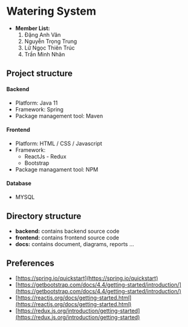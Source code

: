 # Watering System

* **Member List:**
	1. Đặng Anh Văn
	2. Nguyễn Trọng Trung
	3. Lữ Ngọc Thiên Trúc
	4. Trần Minh Nhân

## Project structure

#### Backend
* Platform: Java 11
* Framework: Spring
* Package management tool: Maven

#### Frontend
* Platform: HTML / CSS / Javascript
* Framework: 
	* ReactJs - Redux
	* Bootstrap
* Package managament tool: NPM

#### Database
* MYSQL

## Directory structure
* **backend:** contains backend source code
* **frontend:** contains frontend source code
* **docs:** contains document, diagrams, reports ...

## Preferences
* [https://spring.io/quickstart](https://spring.io/quickstart)
* [https://getbootstrap.com/docs/4.4/getting-started/introduction/](https://getbootstrap.com/docs/4.4/getting-started/introduction/)
* [https://reactjs.org/docs/getting-started.html](https://reactjs.org/docs/getting-started.html)
* [https://redux.js.org/introduction/getting-started](https://redux.js.org/introduction/getting-started)